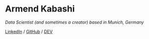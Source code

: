 # Armend Kabashi

_Data Scientist (and sometimes a creator) based in Munich, Germany_ <br>

[LinkedIn](https://www.linkedin.com/in/armendkabashi/) / [GitHub](https://github.com/armendk/) / [DEV](https://dev.to/armendk/)
